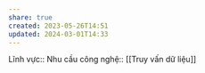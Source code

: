 ```yaml
---
share: true
created: 2023-05-26T14:51
updated: 2024-03-01T14:33
---
```

Lĩnh vực:: 
Nhu cầu công nghệ:: [[Truy vấn dữ liệu]]